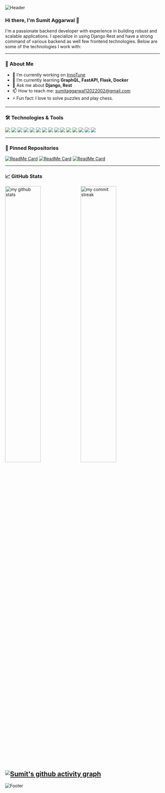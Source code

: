 ![Header](https://user-images.githubusercontent.com/sumittechsage/sumittechsage/header-image.gif)

### Hi there, I'm Sumit Aggarwal 👋

I'm a passionate backend developer with experience in building robust and scalable applications. I specialize in using Django Rest and have a strong command of various backend as well few frontend technologies. Below are some of the technologies I work with:

---

### 🚀 About Me

- 🔭 I’m currently working on [InnoTune](https://github.com/sumittechsage/InnoTune)
- 🌱 I’m currently learning **GraphQL, FastAPI, Flask, Docker**
- 💬 Ask me about **Django, Rest**
- 📫 How to reach me: [sumitaggarwal12022002@gmail.com](mailto:sumitaggarwal12022002@gmail.com)
- ⚡ Fun fact: I love to solve puzzles and play chess.

---


### 🛠️ Technologies & Tools

<p align="left">
  <img src="https://img.shields.io/badge/Python-3670A0?style=for-the-badge&logo=python&logoColor=ffdd54" />
  <img src="https://img.shields.io/badge/Django-092E20?style=for-the-badge&logo=django&logoColor=white" />
  <img src="https://img.shields.io/badge/REST-25D366?style=for-the-badge&logo=rest&logoColor=white" />
  <img src="https://img.shields.io/badge/Flask-000000?style=for-the-badge&logo=flask&logoColor=white" />
  <img src="https://img.shields.io/badge/FastAPI-009688?style=for-the-badge&logo=fastapi&logoColor=white" />
  <img src="https://img.shields.io/badge/GraphQL-E10098?style=for-the-badge&logo=graphql&logoColor=white" />
  <img src="https://img.shields.io/badge/C++-00599C?style=for-the-badge&logo=cplusplus&logoColor=white" />
  <img src="https://img.shields.io/badge/Dart-0175C2?style=for-the-badge&logo=dart&logoColor=white" />
  <img src="https://img.shields.io/badge/Flutter-02569B?style=for-the-badge&logo=flutter&logoColor=white" />
  <img src="https://img.shields.io/badge/SQL-336791?style=for-the-badge&logo=postgresql&logoColor=white" />
  <img src="https://img.shields.io/badge/Docker-2496ED?style=for-the-badge&logo=docker&logoColor=white" />
  <img src="https://img.shields.io/badge/Swagger-85EA2D?style=for-the-badge&logo=swagger&logoColor=white" />
  <img src="https://img.shields.io/badge/WebSockets-000000?style=for-the-badge&logo=websocket&logoColor=white" />
  <img src="https://img.shields.io/badge/GitHub-181717?style=for-the-badge&logo=github&logoColor=white" />
<img src="https://img.shields.io/badge/Webhooks-2496ED?style=for-the-badge&logo=webhooks&logoColor=white" />

</p>

---

### 🔧 Pinned Repositories
[![ReadMe Card](https://github-readme-stats.vercel.app/api/pin/?username=sumittechsage&repo=InnoTune)](https://github.com/sumittechsage/InnoTune)
[![ReadMe Card](https://github-readme-stats.vercel.app/api/pin/?username=sumittechsage&repo=Split-Between)](https://github.com/sumittechsage/Split-Between)
[![ReadMe Card](https://github-readme-stats.vercel.app/api/pin/?username=sumittechsage&repo=Shop-Site)](https://github.com/sumittechsage/Shop-Site)

---

### 📈 GitHub Stats

<p align="left">
  <img src="https://github-readme-stats.vercel.app/api?username=sumittechsage&show_icons=true&theme=radical" alt="my github stats" width="48%" /> 
  <img src="https://github-readme-streak-stats.herokuapp.com/?user=sumittechsage&theme=radical" alt="my commit streak" width="48%" />
</p>

[![Sumit's github activity graph](https://github-readme-activity-graph.vercel.app/graph?username=sumittechsage&theme=radical)](https://github.com/sumittechsage/github-readme-activity-graph)
---


![Footer](https://user-images.githubusercontent.com/sumittechsage/InnoTune/footer-image.gif)
